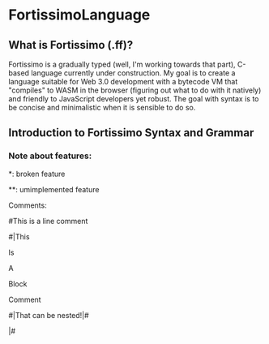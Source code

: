 # FortissimoLanguage
## What is Fortissimo (.ff)?
Fortissimo is a gradually typed (well, I'm working towards that part), C-based language currently under construction.  My goal is to create a language suitable for Web 3.0 development with a bytecode VM that "compiles" to WASM in the browser (figuring out what to do with it natively) and friendly to JavaScript developers yet robust.  The goal with syntax is to be concise and minimalistic when it is sensible to do so.
## Introduction to Fortissimo Syntax and Grammar
### Note about features: 
  *: broken feature
  
  **: umimplemented feature
 
Comments:

 #This is a line comment
 
 #|This
 
   Is
   
   A
   
   Block
   
   Comment
   
   #|That can be nested!|#
   
 |#
